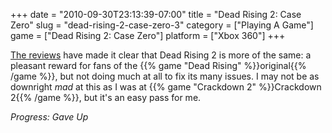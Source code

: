 +++
date = "2010-09-30T23:13:39-07:00"
title = "Dead Rising 2: Case Zero"
slug = "dead-rising-2-case-zero-3"
category = ["Playing A Game"]
game = ["Dead Rising 2: Case Zero"]
platform = ["Xbox 360"]
+++

<a href="http://www.metacritic.com/game/xbox-360/dead-rising-2/critic-reviews">The reviews</a> have made it clear that Dead Rising 2 is more of the same: a pleasant reward for fans of the {{% game "Dead Rising" %}}original{{% /game %}}, but not doing much at all to fix its many issues.  I may not be as downright <i>mad</i> at this as I was at {{% game "Crackdown 2" %}}Crackdown 2{{% /game %}}, but it's an easy pass for me.

<i>Progress: Gave Up</i>